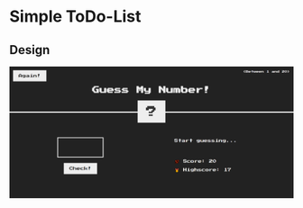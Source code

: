 # Simple ToDo-List

## Design

![image](https://github.com/iamdrzazgowski/guess-number-game/blob/main/design/start.PNG)
